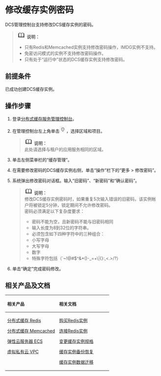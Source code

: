 # 修改缓存实例密码<a name="ZH-CN_TOPIC_0144197290"></a>

DCS管理控制台支持修改DCS缓存实例的密码。

>![](public_sys-resources/icon-note.gif) **说明：**   
>-   只有Redis和Memcached实例支持修改密码操作，IMDG实例不支持。  
>-   免密访问模式的实例不支持修改密码操作。  
>-   只有处于“运行中”状态的DCS缓存实例支持修改密码。  

## 前提条件<a name="zh-cn_topic_0046844821_section34216874"></a>

已成功创建DCS缓存实例。

## 操作步骤<a name="zh-cn_topic_0046844821_section39516413"></a>

1.  登录[分布式缓存服务管理控制台](https://console.huaweicloud.com/dcs)。
2.  在管理控制台左上角单击![](figures/icon-region.png)，选择区域和项目。

    >![](public_sys-resources/icon-note.gif) **说明：**   
    >此处请选择与租户的应用服务相同的区域。  

3.  单击左侧菜单栏的“缓存管理”。
4.  在需要修改密码的DCS缓存实例右侧，单击“操作”栏下的“更多 \> 修改密码”。
5.  系统弹出修改密码对话框。输入“旧密码”、“新密码”和“确认密码”。

    >![](public_sys-resources/icon-note.gif) **说明：**   
    >修改DCS缓存实例密码时，如果重复5次输入错误的旧密码，该实例帐户将被锁定5分钟，锁定期间不允许修改密码。  
    >密码必须满足以下复杂度要求：  
    >-   密码不能为空，且新密码不能与旧密码相同  
    >-   输入长度为8到32位的字符串。  
    >-   必须包含如下四种字符中的三种组合：  
    >    -   小写字母  
    >    -   大写字母  
    >    -   数字  
    >    -   特殊字符包括（\`~!@\#$^&\*\(\)-\_=+\\|\{\}:,<.\>/?）  

6.  单击“确定”完成密码修改。

## 相关产品及文档<a name="zh-cn_topic_0046844821_section152613113129"></a>

<a name="zh-cn_topic_0046844821_zh-cn_topic_0046844820_table1073594361220"></a>
<table><thead align="left"><tr id="zh-cn_topic_0046844821_zh-cn_topic_0046844820_row197372430123"><th class="cellrowborder" valign="top" width="50%" id="mcps1.1.3.1.1"><p id="zh-cn_topic_0046844821_zh-cn_topic_0046844820_p4737243111216"><a name="zh-cn_topic_0046844821_zh-cn_topic_0046844820_p4737243111216"></a><a name="zh-cn_topic_0046844821_zh-cn_topic_0046844820_p4737243111216"></a>相关产品</p>
</th>
<th class="cellrowborder" valign="top" width="50%" id="mcps1.1.3.1.2"><p id="zh-cn_topic_0046844821_zh-cn_topic_0046844820_p18737144301214"><a name="zh-cn_topic_0046844821_zh-cn_topic_0046844820_p18737144301214"></a><a name="zh-cn_topic_0046844821_zh-cn_topic_0046844820_p18737144301214"></a>相关文档</p>
</th>
</tr>
</thead>
<tbody><tr id="zh-cn_topic_0046844821_zh-cn_topic_0046844820_row17371443131210"><td class="cellrowborder" valign="top" width="50%" headers="mcps1.1.3.1.1 "><p id="zh-cn_topic_0046844821_zh-cn_topic_0046844820_p13372054101419"><a name="zh-cn_topic_0046844821_zh-cn_topic_0046844820_p13372054101419"></a><a name="zh-cn_topic_0046844821_zh-cn_topic_0046844820_p13372054101419"></a><a href="https://www.huaweicloud.com/product/dcs.html?infodocbz" target="_blank" rel="noopener noreferrer">分布式缓存 Redis</a></p>
<p id="zh-cn_topic_0046844821_zh-cn_topic_0046844820_p19548105714519"><a name="zh-cn_topic_0046844821_zh-cn_topic_0046844820_p19548105714519"></a><a name="zh-cn_topic_0046844821_zh-cn_topic_0046844820_p19548105714519"></a><a href="https://www.huaweicloud.com/product/dcsmem.html?infodocbz" target="_blank" rel="noopener noreferrer">分布式缓存 Memcached</a></p>
<p id="zh-cn_topic_0046844821_zh-cn_topic_0046844820_p8862161219564"><a name="zh-cn_topic_0046844821_zh-cn_topic_0046844820_p8862161219564"></a><a name="zh-cn_topic_0046844821_zh-cn_topic_0046844820_p8862161219564"></a><a href="https://www.huaweicloud.com/product/ecs.html?infodocbz" target="_blank" rel="noopener noreferrer">弹性云服务器 ECS</a></p>
<p id="zh-cn_topic_0046844821_zh-cn_topic_0046844820_p841193941416"><a name="zh-cn_topic_0046844821_zh-cn_topic_0046844820_p841193941416"></a><a name="zh-cn_topic_0046844821_zh-cn_topic_0046844820_p841193941416"></a><a href="http://www.huaweicloud.com/product/vpc.html?infodocbz" target="_blank" rel="noopener noreferrer">虚拟私有云 VPC</a></p>
</td>
<td class="cellrowborder" valign="top" width="50%" headers="mcps1.1.3.1.2 "><p id="zh-cn_topic_0046844821_zh-cn_topic_0046844820_p1381695711471"><a name="zh-cn_topic_0046844821_zh-cn_topic_0046844820_p1381695711471"></a><a name="zh-cn_topic_0046844821_zh-cn_topic_0046844820_p1381695711471"></a><a href="https://support.huaweicloud.com/usermanual-dcs/dcs-zh-ug-180315001.html?infodocbz" target="_blank" rel="noopener noreferrer">购买Redis实例</a></p>
<p id="zh-cn_topic_0046844821_zh-cn_topic_0046844820_p682916370595"><a name="zh-cn_topic_0046844821_zh-cn_topic_0046844820_p682916370595"></a><a name="zh-cn_topic_0046844821_zh-cn_topic_0046844820_p682916370595"></a><a href="https://support.huaweicloud.com/usermanual-dcs/zh-cn_topic_0082114847.html?infodocbz" target="_blank" rel="noopener noreferrer">连接Redis实例</a></p>
<p id="zh-cn_topic_0046844821_zh-cn_topic_0046844820_p16726748155912"><a name="zh-cn_topic_0046844821_zh-cn_topic_0046844820_p16726748155912"></a><a name="zh-cn_topic_0046844821_zh-cn_topic_0046844820_p16726748155912"></a><a href="https://support.huaweicloud.com/usermanual-dcs/zh-cn_topic_0061845451.html?infodocbz" target="_blank" rel="noopener noreferrer">变更缓存实例规格</a></p>
<p id="zh-cn_topic_0046844821_zh-cn_topic_0046844820_p12250886517"><a name="zh-cn_topic_0046844821_zh-cn_topic_0046844820_p12250886517"></a><a name="zh-cn_topic_0046844821_zh-cn_topic_0046844820_p12250886517"></a><a href="https://support.huaweicloud.com/usermanual-dcs/zh-cn_topic_0079545637.html?infodocbz" target="_blank" rel="noopener noreferrer">缓存实例备份恢复</a></p>
<p id="zh-cn_topic_0046844821_zh-cn_topic_0046844820_p143616360517"><a name="zh-cn_topic_0046844821_zh-cn_topic_0046844820_p143616360517"></a><a name="zh-cn_topic_0046844821_zh-cn_topic_0046844820_p143616360517"></a><a href="https://support.huaweicloud.com/migration-dcs/zh-cn_topic_0078784423.html?infodocbz" target="_blank" rel="noopener noreferrer">缓存实例数据迁移</a></p>
</td>
</tr>
</tbody>
</table>

